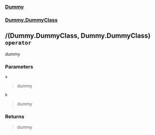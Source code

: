### [Dummy](./Dummy.md 'Dummy')
### [Dummy.DummyClass](./Dummy-DummyClass.md 'Dummy.DummyClass')
## /(Dummy.DummyClass, Dummy.DummyClass) `operator`
dummy
### Parameters

<a name='Dummy-DummyClass-op_Division(Dummy-DummyClass- Dummy-DummyClass)-a'></a>
`a`
>dummy

<a name='Dummy-DummyClass-op_Division(Dummy-DummyClass- Dummy-DummyClass)-b'></a>
`b`
>dummy
### Returns
>dummy
